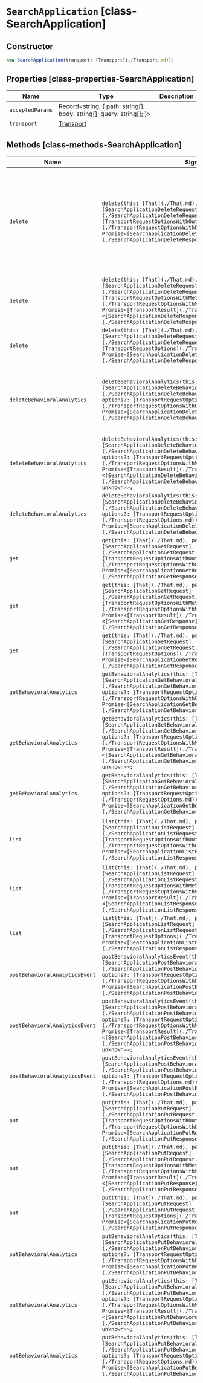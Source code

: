 # `SearchApplication` [class-SearchApplication]

## Constructor

```typescript
new SearchApplication(transport: [Transport](./Transport.md));
```

## Properties [class-properties-SearchApplication]

| Name | Type | Description |
| - | - | - |
| `acceptedParams` | Record<string, { path: string[]; body: string[]; query: string[]; }> | &nbsp; |
| `transport` | [Transport](./Transport.md) | &nbsp; |

## Methods [class-methods-SearchApplication]

| Name | Signature | Description |
| - | - | - |
| `delete` | `delete(this: [That](./That.md), params: [SearchApplicationDeleteRequest](./SearchApplicationDeleteRequest.md), options?: [TransportRequestOptionsWithOutMeta](./TransportRequestOptionsWithOutMeta.md)): Promise<[SearchApplicationDeleteResponse](./SearchApplicationDeleteResponse.md)>;` | Delete a search application. Remove a search application and its associated alias. Indices attached to the search application are not removed. |
| `delete` | `delete(this: [That](./That.md), params: [SearchApplicationDeleteRequest](./SearchApplicationDeleteRequest.md), options?: [TransportRequestOptionsWithMeta](./TransportRequestOptionsWithMeta.md)): Promise<[TransportResult](./TransportResult.md)<[SearchApplicationDeleteResponse](./SearchApplicationDeleteResponse.md), unknown>>;` | &nbsp; |
| `delete` | `delete(this: [That](./That.md), params: [SearchApplicationDeleteRequest](./SearchApplicationDeleteRequest.md), options?: [TransportRequestOptions](./TransportRequestOptions.md)): Promise<[SearchApplicationDeleteResponse](./SearchApplicationDeleteResponse.md)>;` | &nbsp; |
| `deleteBehavioralAnalytics` | `deleteBehavioralAnalytics(this: [That](./That.md), params: [SearchApplicationDeleteBehavioralAnalyticsRequest](./SearchApplicationDeleteBehavioralAnalyticsRequest.md), options?: [TransportRequestOptionsWithOutMeta](./TransportRequestOptionsWithOutMeta.md)): Promise<[SearchApplicationDeleteBehavioralAnalyticsResponse](./SearchApplicationDeleteBehavioralAnalyticsResponse.md)>;` | Delete a behavioral analytics collection. The associated data stream is also deleted. |
| `deleteBehavioralAnalytics` | `deleteBehavioralAnalytics(this: [That](./That.md), params: [SearchApplicationDeleteBehavioralAnalyticsRequest](./SearchApplicationDeleteBehavioralAnalyticsRequest.md), options?: [TransportRequestOptionsWithMeta](./TransportRequestOptionsWithMeta.md)): Promise<[TransportResult](./TransportResult.md)<[SearchApplicationDeleteBehavioralAnalyticsResponse](./SearchApplicationDeleteBehavioralAnalyticsResponse.md), unknown>>;` | &nbsp; |
| `deleteBehavioralAnalytics` | `deleteBehavioralAnalytics(this: [That](./That.md), params: [SearchApplicationDeleteBehavioralAnalyticsRequest](./SearchApplicationDeleteBehavioralAnalyticsRequest.md), options?: [TransportRequestOptions](./TransportRequestOptions.md)): Promise<[SearchApplicationDeleteBehavioralAnalyticsResponse](./SearchApplicationDeleteBehavioralAnalyticsResponse.md)>;` | &nbsp; |
| `get` | `get(this: [That](./That.md), params: [SearchApplicationGetRequest](./SearchApplicationGetRequest.md), options?: [TransportRequestOptionsWithOutMeta](./TransportRequestOptionsWithOutMeta.md)): Promise<[SearchApplicationGetResponse](./SearchApplicationGetResponse.md)>;` | Get search application details. |
| `get` | `get(this: [That](./That.md), params: [SearchApplicationGetRequest](./SearchApplicationGetRequest.md), options?: [TransportRequestOptionsWithMeta](./TransportRequestOptionsWithMeta.md)): Promise<[TransportResult](./TransportResult.md)<[SearchApplicationGetResponse](./SearchApplicationGetResponse.md), unknown>>;` | &nbsp; |
| `get` | `get(this: [That](./That.md), params: [SearchApplicationGetRequest](./SearchApplicationGetRequest.md), options?: [TransportRequestOptions](./TransportRequestOptions.md)): Promise<[SearchApplicationGetResponse](./SearchApplicationGetResponse.md)>;` | &nbsp; |
| `getBehavioralAnalytics` | `getBehavioralAnalytics(this: [That](./That.md), params?: [SearchApplicationGetBehavioralAnalyticsRequest](./SearchApplicationGetBehavioralAnalyticsRequest.md), options?: [TransportRequestOptionsWithOutMeta](./TransportRequestOptionsWithOutMeta.md)): Promise<[SearchApplicationGetBehavioralAnalyticsResponse](./SearchApplicationGetBehavioralAnalyticsResponse.md)>;` | Get behavioral analytics collections. |
| `getBehavioralAnalytics` | `getBehavioralAnalytics(this: [That](./That.md), params?: [SearchApplicationGetBehavioralAnalyticsRequest](./SearchApplicationGetBehavioralAnalyticsRequest.md), options?: [TransportRequestOptionsWithMeta](./TransportRequestOptionsWithMeta.md)): Promise<[TransportResult](./TransportResult.md)<[SearchApplicationGetBehavioralAnalyticsResponse](./SearchApplicationGetBehavioralAnalyticsResponse.md), unknown>>;` | &nbsp; |
| `getBehavioralAnalytics` | `getBehavioralAnalytics(this: [That](./That.md), params?: [SearchApplicationGetBehavioralAnalyticsRequest](./SearchApplicationGetBehavioralAnalyticsRequest.md), options?: [TransportRequestOptions](./TransportRequestOptions.md)): Promise<[SearchApplicationGetBehavioralAnalyticsResponse](./SearchApplicationGetBehavioralAnalyticsResponse.md)>;` | &nbsp; |
| `list` | `list(this: [That](./That.md), params?: [SearchApplicationListRequest](./SearchApplicationListRequest.md), options?: [TransportRequestOptionsWithOutMeta](./TransportRequestOptionsWithOutMeta.md)): Promise<[SearchApplicationListResponse](./SearchApplicationListResponse.md)>;` | Get search applications. Get information about search applications. |
| `list` | `list(this: [That](./That.md), params?: [SearchApplicationListRequest](./SearchApplicationListRequest.md), options?: [TransportRequestOptionsWithMeta](./TransportRequestOptionsWithMeta.md)): Promise<[TransportResult](./TransportResult.md)<[SearchApplicationListResponse](./SearchApplicationListResponse.md), unknown>>;` | &nbsp; |
| `list` | `list(this: [That](./That.md), params?: [SearchApplicationListRequest](./SearchApplicationListRequest.md), options?: [TransportRequestOptions](./TransportRequestOptions.md)): Promise<[SearchApplicationListResponse](./SearchApplicationListResponse.md)>;` | &nbsp; |
| `postBehavioralAnalyticsEvent` | `postBehavioralAnalyticsEvent(this: [That](./That.md), params: [SearchApplicationPostBehavioralAnalyticsEventRequest](./SearchApplicationPostBehavioralAnalyticsEventRequest.md), options?: [TransportRequestOptionsWithOutMeta](./TransportRequestOptionsWithOutMeta.md)): Promise<[SearchApplicationPostBehavioralAnalyticsEventResponse](./SearchApplicationPostBehavioralAnalyticsEventResponse.md)>;` | Create a behavioral analytics collection event. |
| `postBehavioralAnalyticsEvent` | `postBehavioralAnalyticsEvent(this: [That](./That.md), params: [SearchApplicationPostBehavioralAnalyticsEventRequest](./SearchApplicationPostBehavioralAnalyticsEventRequest.md), options?: [TransportRequestOptionsWithMeta](./TransportRequestOptionsWithMeta.md)): Promise<[TransportResult](./TransportResult.md)<[SearchApplicationPostBehavioralAnalyticsEventResponse](./SearchApplicationPostBehavioralAnalyticsEventResponse.md), unknown>>;` | &nbsp; |
| `postBehavioralAnalyticsEvent` | `postBehavioralAnalyticsEvent(this: [That](./That.md), params: [SearchApplicationPostBehavioralAnalyticsEventRequest](./SearchApplicationPostBehavioralAnalyticsEventRequest.md), options?: [TransportRequestOptions](./TransportRequestOptions.md)): Promise<[SearchApplicationPostBehavioralAnalyticsEventResponse](./SearchApplicationPostBehavioralAnalyticsEventResponse.md)>;` | &nbsp; |
| `put` | `put(this: [That](./That.md), params: [SearchApplicationPutRequest](./SearchApplicationPutRequest.md), options?: [TransportRequestOptionsWithOutMeta](./TransportRequestOptionsWithOutMeta.md)): Promise<[SearchApplicationPutResponse](./SearchApplicationPutResponse.md)>;` | Create or update a search application. |
| `put` | `put(this: [That](./That.md), params: [SearchApplicationPutRequest](./SearchApplicationPutRequest.md), options?: [TransportRequestOptionsWithMeta](./TransportRequestOptionsWithMeta.md)): Promise<[TransportResult](./TransportResult.md)<[SearchApplicationPutResponse](./SearchApplicationPutResponse.md), unknown>>;` | &nbsp; |
| `put` | `put(this: [That](./That.md), params: [SearchApplicationPutRequest](./SearchApplicationPutRequest.md), options?: [TransportRequestOptions](./TransportRequestOptions.md)): Promise<[SearchApplicationPutResponse](./SearchApplicationPutResponse.md)>;` | &nbsp; |
| `putBehavioralAnalytics` | `putBehavioralAnalytics(this: [That](./That.md), params: [SearchApplicationPutBehavioralAnalyticsRequest](./SearchApplicationPutBehavioralAnalyticsRequest.md), options?: [TransportRequestOptionsWithOutMeta](./TransportRequestOptionsWithOutMeta.md)): Promise<[SearchApplicationPutBehavioralAnalyticsResponse](./SearchApplicationPutBehavioralAnalyticsResponse.md)>;` | Create a behavioral analytics collection. |
| `putBehavioralAnalytics` | `putBehavioralAnalytics(this: [That](./That.md), params: [SearchApplicationPutBehavioralAnalyticsRequest](./SearchApplicationPutBehavioralAnalyticsRequest.md), options?: [TransportRequestOptionsWithMeta](./TransportRequestOptionsWithMeta.md)): Promise<[TransportResult](./TransportResult.md)<[SearchApplicationPutBehavioralAnalyticsResponse](./SearchApplicationPutBehavioralAnalyticsResponse.md), unknown>>;` | &nbsp; |
| `putBehavioralAnalytics` | `putBehavioralAnalytics(this: [That](./That.md), params: [SearchApplicationPutBehavioralAnalyticsRequest](./SearchApplicationPutBehavioralAnalyticsRequest.md), options?: [TransportRequestOptions](./TransportRequestOptions.md)): Promise<[SearchApplicationPutBehavioralAnalyticsResponse](./SearchApplicationPutBehavioralAnalyticsResponse.md)>;` | &nbsp; |
| `renderQuery` | `renderQuery(this: [That](./That.md), params: [SearchApplicationRenderQueryRequest](./SearchApplicationRenderQueryRequest.md), options?: [TransportRequestOptionsWithOutMeta](./TransportRequestOptionsWithOutMeta.md)): Promise<[SearchApplicationRenderQueryResponse](./SearchApplicationRenderQueryResponse.md)>;` | Render a search application query. Generate an Elasticsearch query using the specified query parameters and the search template associated with the search application or a default template if none is specified. If a parameter used in the search template is not specified in `params`, the parameter's default value will be used. The API returns the specific Elasticsearch query that would be generated and run by calling the search application search API. You must have `read` privileges on the backing alias of the search application. |
| `renderQuery` | `renderQuery(this: [That](./That.md), params: [SearchApplicationRenderQueryRequest](./SearchApplicationRenderQueryRequest.md), options?: [TransportRequestOptionsWithMeta](./TransportRequestOptionsWithMeta.md)): Promise<[TransportResult](./TransportResult.md)<[SearchApplicationRenderQueryResponse](./SearchApplicationRenderQueryResponse.md), unknown>>;` | &nbsp; |
| `renderQuery` | `renderQuery(this: [That](./That.md), params: [SearchApplicationRenderQueryRequest](./SearchApplicationRenderQueryRequest.md), options?: [TransportRequestOptions](./TransportRequestOptions.md)): Promise<[SearchApplicationRenderQueryResponse](./SearchApplicationRenderQueryResponse.md)>;` | &nbsp; |
| `search` | `search<TDocument = unknown, TAggregations = Record<[AggregateName](./AggregateName.md), [AggregationsAggregate](./AggregationsAggregate.md)>>(this: [That](./That.md), params: [SearchApplicationSearchRequest](./SearchApplicationSearchRequest.md), options?: [TransportRequestOptionsWithOutMeta](./TransportRequestOptionsWithOutMeta.md)): Promise<[SearchApplicationSearchResponse](./SearchApplicationSearchResponse.md)<TDocument, TAggregations>>;` | Run a search application search. Generate and run an Elasticsearch query that uses the specified query parameteter and the search template associated with the search application or default template. Unspecified template parameters are assigned their default values if applicable. |
| `search` | `search<TDocument = unknown, TAggregations = Record<[AggregateName](./AggregateName.md), [AggregationsAggregate](./AggregationsAggregate.md)>>(this: [That](./That.md), params: [SearchApplicationSearchRequest](./SearchApplicationSearchRequest.md), options?: [TransportRequestOptionsWithMeta](./TransportRequestOptionsWithMeta.md)): Promise<[TransportResult](./TransportResult.md)<[SearchApplicationSearchResponse](./SearchApplicationSearchResponse.md)<TDocument, TAggregations>, unknown>>;` | &nbsp; |
| `search` | `search<TDocument = unknown, TAggregations = Record<[AggregateName](./AggregateName.md), [AggregationsAggregate](./AggregationsAggregate.md)>>(this: [That](./That.md), params: [SearchApplicationSearchRequest](./SearchApplicationSearchRequest.md), options?: [TransportRequestOptions](./TransportRequestOptions.md)): Promise<[SearchApplicationSearchResponse](./SearchApplicationSearchResponse.md)<TDocument, TAggregations>>;` | &nbsp; |
